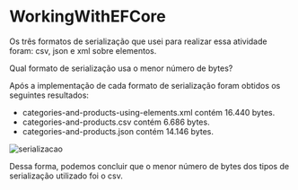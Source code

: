# WorkingWithEFCore

Os três formatos de serialização que usei para realizar essa atividade foram: csv, json e xml sobre elementos.

<p> Qual formato de serialização usa o menor número de bytes? </p>
Após a implementação de cada formato de serialização foram obtidos os seguintes resultados: 
<ul>
<li>categories-and-products-using-elements.xml contém 16.440 bytes.
<li>categories-and-products.csv contém 6.686 bytes.
<li>categories-and-products.json contém 14.146 bytes.
</ul>
 
 ![serializacao](https://user-images.githubusercontent.com/64044861/131836134-38524fbc-fe6c-4d39-af6a-7960476f05df.png)
 

Dessa forma, podemos concluir que o menor número de bytes dos tipos de serialização utilizado foi o csv.


